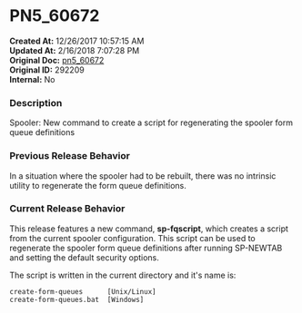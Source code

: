 # PN5_60672

**Created At:** 12/26/2017 10:57:15 AM  
**Updated At:** 2/16/2018 7:07:28 PM  
**Original Doc:** [pn5_60672](https://docs.jbase.com/release-notes/pn5_60672)  
**Original ID:** 292209  
**Internal:** No  


### Description

Spooler: New command to create a script for regenerating the spooler form queue definitions



### Previous Release Behavior

In a situation where the spooler had to be rebuilt, there was no intrinsic utility to regenerate the form queue definitions.



### Current Release Behavior

This release features a new command, **sp-fqscript**, which creates a script from the current spooler configuration. This script can be used to regenerate the spooler form queue definitions after running SP-NEWTAB and setting the default security options.

The script is written in the current directory and it's name is:

```
create-form-queues      [Unix/Linux]
create-form-queues.bat  [Windows]
```
